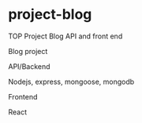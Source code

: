# project-blog

TOP Project Blog API and front end

Blog project

API/Backend

Nodejs, express, mongoose, mongodb

Frontend

React
